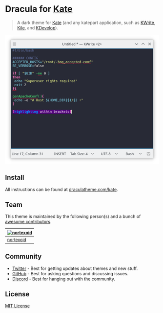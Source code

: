 # Dracula for [Kate](https://kate-editor.org/)

> A dark theme for [Kate](https://kate-editor.org/) (and any katepart application, such as [KWrite](https://www.kde.org/applications/utilities/kwrite/), [Kile](http://kile.sourceforge.net/), and [KDevelop](https://www.kdevelop.org/)).

![Screenshot](./screenshot.png)

## Install

All instructions can be found at [draculatheme.com/kate](https://draculatheme.com/kate).

## Team

This theme is maintained by the following person(s) and a bunch of [awesome contributors](https://github.com/dracula/template/graphs/contributors).

| [![nortexoid](https://avatars2.githubusercontent.com/u/969567?v=3&s=70)](https://github.com/nortexoid) |
| ------------------------------------------------------------------------------------------------------ |
| [nortexoid](https://github.com/nortexoid)                                                              |

## Community

- [Twitter](https://twitter.com/draculatheme) - Best for getting updates about themes and new stuff.
- [GitHub](https://github.com/dracula/dracula-theme/discussions) - Best for asking questions and discussing issues.
- [Discord](https://draculatheme.com/discord-invite) - Best for hanging out with the community.

## License

[MIT License](./LICENSE)
